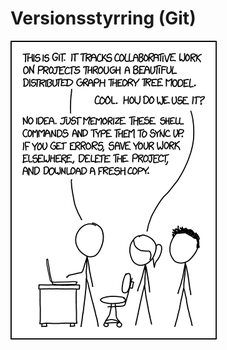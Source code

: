 <script src="https://code.jquery.com/jquery-3.2.1.min.js"></script>
<script src="script.js"></script>

# Versionsstyrring (Git)

![](img/git.png)
